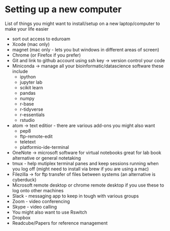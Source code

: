 Setting up a new computer
=========================

List of things you might want to install/setup on a new laptop/computer to make your life easier

- sort out access to eduroam
- Xcode (mac only)
- magnet (mac only - lets you but windows in different areas of screen)
- Chrome (or Firefox if you prefer) 
- Git and link to github account using ssh key -> version control your code
- Miniconda -> manage all your bioinformatic/datascience software these include
    - ipython
    - jupyter lab
    - scikit learn
    - pandas
    - numpy
    - r-base
    - r-tidyverse
    - r-essentials
    - rstudio
- atom -> text editior - there are various add-ons you might also want
    - pep8
    - ftp-remote-edit
    - teletext
    - platformio-ide-terminal
- OneNote -> microsoft software for virtual notebooks great for lab book alternative or general notetaking
- tmux - help mutiplex terminal panes and keep sessions running when you log off (might need to install via brew if you are using a mac)
- Filezilla -> for ftp transfer of files between systems (an alternative is cyberduck)
- Microsoft remote desktop or chrome remote desktop if you use these to log onto other machines 
- Slack - messaging app to keep in tough with various groups 
- Zoom - video conferencing
- Skype - video calling 
- You might also want to use Rswitch 
- Dropbox
- Readcube/Papers for reference management
